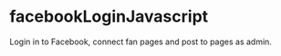facebookLoginJavascript
=======================

Login in to Facebook, connect fan pages and post to pages as admin.
